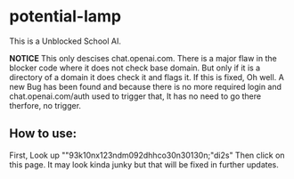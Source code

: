# potential-lamp
This is a Unblocked School AI.

**NOTICE** This only descises chat.openai.com. There is a major flaw in the blocker code where it does not check base domain. But only if it is a directory of a domain it does check it and flags it. If this is fixed, Oh well. A new Bug has been found and because there is no more required login and chat.openai.com/auth used to trigger that, It has no need to go there therfore, no trigger.

## How to use:
First, Look up ""93k10nx123ndm092dhhco30n30130n;"di2s" Then click on this page. It may look kinda junky but that will be fixed in further updates.
